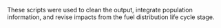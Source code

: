 These scripts were used to clean the output, integrate population information, and revise impacts from the fuel distribution life cycle stage.
